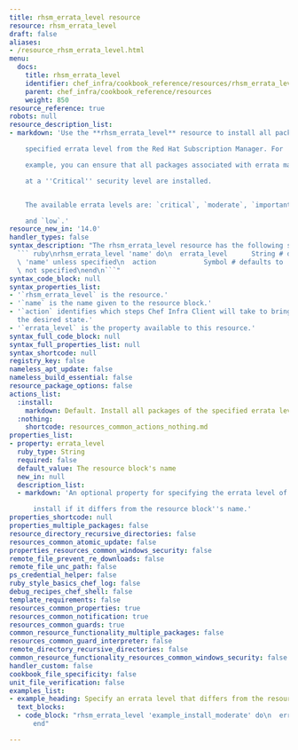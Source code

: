 ```yaml
---
title: rhsm_errata_level resource
resource: rhsm_errata_level
draft: false
aliases:
- /resource_rhsm_errata_level.html
menu:
  docs:
    title: rhsm_errata_level
    identifier: chef_infra/cookbook_reference/resources/rhsm_errata_level rhsm_errata_level
    parent: chef_infra/cookbook_reference/resources
    weight: 850
resource_reference: true
robots: null
resource_description_list:
- markdown: 'Use the **rhsm_errata_level** resource to install all packages of a

    specified errata level from the Red Hat Subscription Manager. For

    example, you can ensure that all packages associated with errata marked

    at a ''Critical'' security level are installed.


    The available errata levels are: `critical`, `moderate`, `important`,

    and `low`.'
resource_new_in: '14.0'
handler_types: false
syntax_description: "The rhsm_errata_level resource has the following syntax:\n\n\
  ``` ruby\nrhsm_errata_level 'name' do\n  errata_level      String # default value:\
  \ 'name' unless specified\n  action            Symbol # defaults to :install if\
  \ not specified\nend\n```"
syntax_code_block: null
syntax_properties_list:
- '`rhsm_errata_level` is the resource.'
- '`name` is the name given to the resource block.'
- '`action` identifies which steps Chef Infra Client will take to bring the node into
  the desired state.'
- '`errata_level` is the property available to this resource.'
syntax_full_code_block: null
syntax_full_properties_list: null
syntax_shortcode: null
registry_key: false
nameless_apt_update: false
nameless_build_essential: false
resource_package_options: false
actions_list:
  :install:
    markdown: Default. Install all packages of the specified errata level.
  :nothing:
    shortcode: resources_common_actions_nothing.md
properties_list:
- property: errata_level
  ruby_type: String
  required: false
  default_value: The resource block's name
  new_in: null
  description_list:
  - markdown: 'An optional property for specifying the errata level of packages to

      install if it differs from the resource block''s name.'
properties_shortcode: null
properties_multiple_packages: false
resource_directory_recursive_directories: false
resources_common_atomic_update: false
properties_resources_common_windows_security: false
remote_file_prevent_re_downloads: false
remote_file_unc_path: false
ps_credential_helper: false
ruby_style_basics_chef_log: false
debug_recipes_chef_shell: false
template_requirements: false
resources_common_properties: true
resources_common_notification: true
resources_common_guards: true
common_resource_functionality_multiple_packages: false
resources_common_guard_interpreter: false
remote_directory_recursive_directories: false
common_resource_functionality_resources_common_windows_security: false
handler_custom: false
cookbook_file_specificity: false
unit_file_verification: false
examples_list:
- example_heading: Specify an errata level that differs from the resource name
  text_blocks:
  - code_block: "rhsm_errata_level 'example_install_moderate' do\n  errata_level 'moderate'\n\
      end"

---
```

